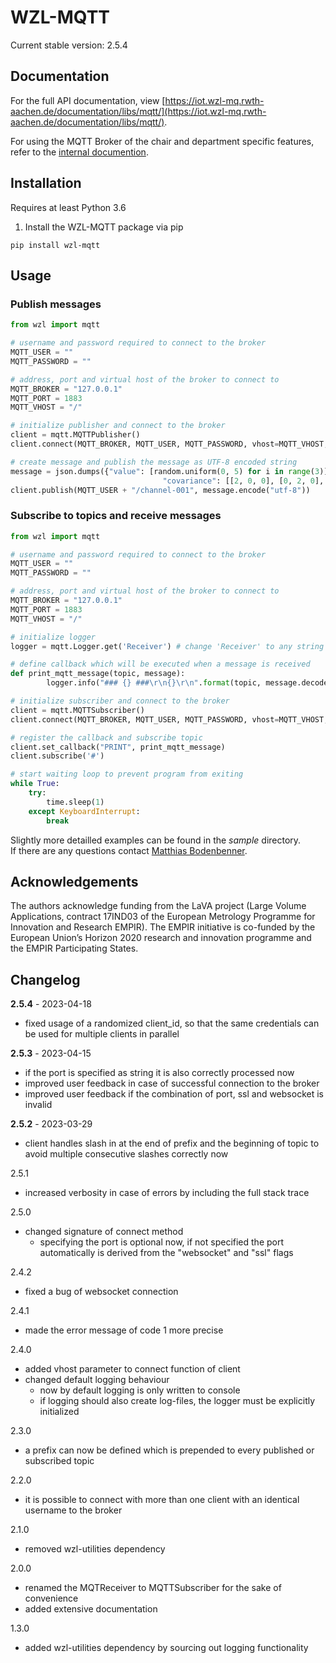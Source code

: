 # WZL-MQTT

Current stable version: 2.5.4

## Documentation

For the full API documentation, view [https://iot.wzl-mq.rwth-aachen.de/documentation/libs/mqtt/](https://iot.wzl-mq.rwth-aachen.de/documentation/libs/mqtt/).

For using the MQTT Broker of the chair and department specific features, refer to the [internal documention](https://iot.wzl-mq.rwth-aachen.de/documentation/mqtt.html).

## Installation
Requires at least Python 3.6

1. Install the WZL-MQTT package via pip  
```
pip install wzl-mqtt
```

## Usage

### Publish messages

```python
from wzl import mqtt

# username and password required to connect to the broker
MQTT_USER = ""
MQTT_PASSWORD = ""

# address, port and virtual host of the broker to connect to 
MQTT_BROKER = "127.0.0.1"
MQTT_PORT = 1883
MQTT_VHOST = "/"

# initialize publisher and connect to the broker
client = mqtt.MQTTPublisher()
client.connect(MQTT_BROKER, MQTT_USER, MQTT_PASSWORD, vhost=MQTT_VHOST, port=MQTT_PORT)

# create message and publish the message as UTF-8 encoded string
message = json.dumps({"value": [random.uniform(0, 5) for i in range(3)], "timestamp": datetime.datetime.utcnow().isoformat() + "Z",
                                  "covariance": [[2, 0, 0], [0, 2, 0], [0, 0, 0]], "nonce": str(uuid.uuid4()), "hash": None, "unit": "MTR"})
client.publish(MQTT_USER + "/channel-001", message.encode("utf-8"))
```

### Subscribe to topics and receive messages
```python
from wzl import mqtt

# username and password required to connect to the broker
MQTT_USER = ""
MQTT_PASSWORD = ""

# address, port and virtual host of the broker to connect to 
MQTT_BROKER = "127.0.0.1"
MQTT_PORT = 1883
MQTT_VHOST = "/"

# initialize logger
logger = mqtt.Logger.get('Receiver') # change 'Receiver' to any string you like

# define callback which will be executed when a message is received
def print_mqtt_message(topic, message):
        logger.info("### {} ###\r\n{}\r\n".format(topic, message.decode("utf-8")))

# initialize subscriber and connect to the broker   
client = mqtt.MQTTSubscriber()
client.connect(MQTT_BROKER, MQTT_USER, MQTT_PASSWORD, vhost=MQTT_VHOST, port=MQTT_PORT)

# register the callback and subscribe topic
client.set_callback("PRINT", print_mqtt_message)
client.subscribe('#')

# start waiting loop to prevent program from exiting
while True:
    try:
        time.sleep(1)
    except KeyboardInterrupt:
        break

```

Slightly more detailled examples can be found in the *sample* directory.  
If there are any questions contact [Matthias Bodenbenner](mailto:m.bodenbenner@wzl-mq.rwth-aachen.de).

## Acknowledgements

The authors acknowledge funding from the LaVA project (Large Volume Applications, contract 17IND03 of the
European Metrology Programme for Innovation and Research EMPIR). The EMPIR initiative is co-funded by
the European Union’s Horizon 2020 research and innovation programme and the EMPIR Participating States.

## Changelog

**2.5.4** - 2023-04-18
  - fixed usage of a randomized client_id, so that the same credentials can be used for multiple clients in parallel

**2.5.3** - 2023-04-15
  - if the port is specified as string it is also correctly processed now
  - improved user feedback in case of successful connection to the broker
  - improved user feedback if the combination of port, ssl and websocket is invalid

**2.5.2** - 2023-03-29
  - client handles slash in at the end of prefix and the beginning of topic to avoid multiple consecutive slashes correctly now

2.5.1
  - increased verbosity in case of errors by including the full stack trace

2.5.0
  - changed signature of connect method
    - specifying the port is optional now, if not specified the port automatically is derived from the "websocket" and "ssl" flags
    
2.4.2
  - fixed a bug of websocket connection

2.4.1
- made the error message of code 1 more precise

2.4.0
- added vhost parameter to connect function of client
- changed default logging behaviour
  - now by default logging is only written to console
  - if logging should also create log-files, the logger must be explicitly initialized

2.3.0
- a prefix can now be defined which is prepended to every published or subscribed topic

2.2.0
- it is possible to connect with more than one client with an identical username to the broker

2.1.0
- removed wzl-utilities dependency

2.0.0
- renamed the MQTReceiver to MQTTSubscriber for the sake of convenience
- added extensive documentation

1.3.0
- added wzl-utilities dependency by sourcing out logging functionality
